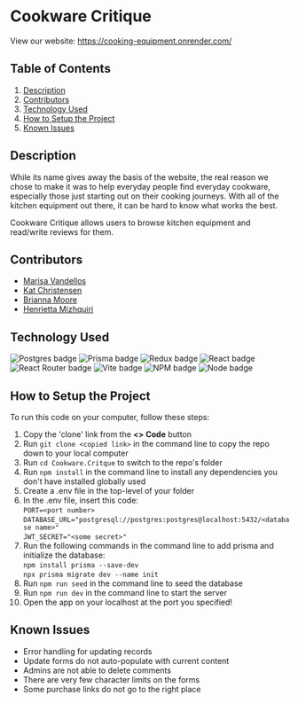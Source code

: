 # Cookware Critique  
View our website: https://cooking-equipment.onrender.com/  

## Table of Contents 
1. [Description](https://github.com/muabria/Capstone/tree/readme?tab=readme-ov-file#description)  
2. [Contributors](https://github.com/muabria/Capstone/tree/readme?tab=readme-ov-file#contributors)  
3. [Technology Used](https://github.com/muabria/Capstone/tree/readme?tab=readme-ov-file#technology-used)  
4. [How to Setup the Project](https://github.com/muabria/Capstone/tree/readme?tab=readme-ov-file#how-to-setup-the-project)  
5. [Known Issues](https://github.com/muabria/Capstone/tree/readme?tab=readme-ov-file#known-issues)  

## Description  
While its name gives away the basis of the website, the real reason we chose to make it was to help everyday people find everyday cookware, especially those just starting out on their cooking journeys. With all of the kitchen equipment out there, it can be hard to know what works the best.   

Cookware Critique allows users to browse kitchen equipment and read/write reviews for them.

## Contributors
- [Marisa Vandellos](https://github.com/mvandell)
- [Kat Christensen](https://github.com/katc336)
- [Brianna Moore](https://github.com/muabria)
- [Henrietta Mizhquiri](https://github.com/mizhenn)

## Technology Used
![Postgres badge](https://img.shields.io/badge/PostgreSQL-316192?style=for-the-badge&logo=postgresql&logoColor=white)  ![Prisma badge](https://img.shields.io/badge/Prisma-3982CE?style=for-the-badge&logo=Prisma&logoColor=white)  ![Redux badge](https://img.shields.io/badge/Redux-593D88?style=for-the-badge&logo=redux&logoColor=white)  ![React badge](https://img.shields.io/badge/React-20232A?style=for-the-badge&logo=react&logoColor=61DAFB)  ![React Router badge](https://img.shields.io/badge/React_Router-CA4245?style=for-the-badge&logo=react-router&logoColor=white)  ![Vite badge](https://img.shields.io/badge/Vite-B73BFE?style=for-the-badge&logo=vite&logoColor=FFD62E)  ![NPM badge](https://img.shields.io/badge/npm-CB3837?style=for-the-badge&logo=npm&logoColor=white)  ![Node badge](https://img.shields.io/badge/Node%20js-339933?style=for-the-badge&logo=nodedotjs&logoColor=white)

## How to Setup the Project
To run this code on your computer, follow these steps:  
1. Copy the 'clone' link from the **<> Code** button
2. Run `git clone <copied link>` in the command line to copy the repo down to your local computer
3. Run `cd Cookware.Critque` to switch to the repo's folder
4. Run `npm install` in the command line to install any dependencies you don't have installed globally
used
5. Create a .env file in the top-level of your folder
6. In the .env file, insert this code:  
    `PORT=<port number>`  
    `DATABASE_URL="postgresql://postgres:postgres@localhost:5432/<database name>"`  
    `JWT_SECRET="<some secret>"`  
7. Run  the following commands in the command line to add prisma and initialize the database:  
    `npm install prisma --save-dev`  
    `npx prisma migrate dev --name init`  
8. Run `npm run seed` in the command line to seed the database
9. Run `npm run dev` in the command line to start the server
10. Open the app on your localhost at the port you specified!

## Known Issues  
- Error handling for updating records  
- Update forms do not auto-populate with current content    
- Admins are not able to delete comments  
- There are very few character limits on the forms
- Some purchase links do not go to the right place